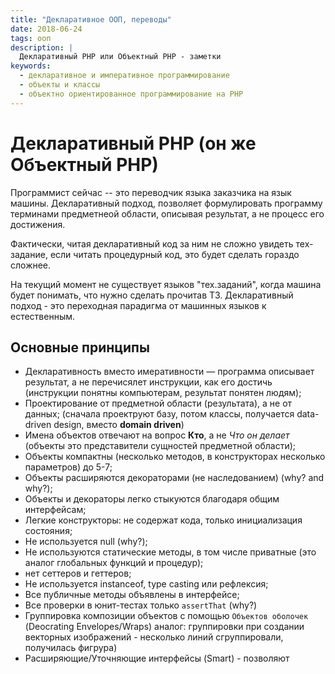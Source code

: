 ```yaml
---
title: "Декларативное ООП, переводы"
date: 2018-06-24
tags: ооп
description: |
  Декларативный PHP или Объектный PHP - заметки
keywords:
  - декларативное и императивное программирование
  - объекты и классы
  - объектно ориентированное программирование на PHP
---
```


# Декларативный PHP (он же Объектный PHP)

Программист сейчас -- это переводчик языка заказчика на язык машины.
Декларативный подход, позволяет формулировать программу терминами предметнеой области, 
описывая результат, а не процесс его достижения.

Фактически, читая декларативный код за ним не сложно увидеть тех-задание,
если читать процедурный код, это будет сделать гораздо сложнее.

На текущий момент не существует языков "тех.заданий", когда машина будет
понимать, что нужно сделать прочитав ТЗ. Декларативный подход - это переходная
парадигма от машинных языков к естественным.

## Основные принципы

- Декларативность вместо имеративности &mdash; программа описывает результат, а не перечисялет инструкции, как его достичь
(инструкции понятны компьютерам, результат понятен людям);
- Проектирование от предметной области (результата), а не от данных; (сначала проектруют базу, потом классы,
получается data-driven design, вместо **domain driven**)
- Имена объектов отвечают на вопрос **Кто**, а не _Что он делает_ (объекты это представители сущностей предметной области);
- Объекты компактны (несколько методов, в конструкторах несколько параметров) до 5-7;
- Объекты расширяются декораторами (не наследованием) (why? and why?);
- Объекты и декораторы легко стыкуются благодаря общим интерфейсам;
- Легкие конструкторы: не содержат кода, только инициализация состояния;
- Не используется null (why?);
- Не используются статические методы, в том числе приватные (это аналог глобальных функций и процедур);
- нет сеттеров и геттеров;
- Не используется instanceof, type casting или рефлексия;
- Все публичные методы объявлены в интерфейсе;
- Все проверки в юнит-тестах только ``assertThat`` (why?)
- Группировка композиции объектов с помощью ``Объектов оболочек`` (Deocrating Envelopes/Wraps)
аналог: группировки при создании векторных изображений - несколько линий сгруппировали, получилась фигрура)
- Расширяющие/Уточняющие интерфейсы (Smart) - позволяют 



